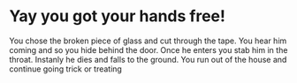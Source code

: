 # Yay you got your hands free! 
You chose the broken piece of glass and cut through the tape. You hear him coming and so you hide behind the door. Once he enters you stab him in the throat. Instanly he dies and falls to the ground. You run out of the house and continue going trick or treating 